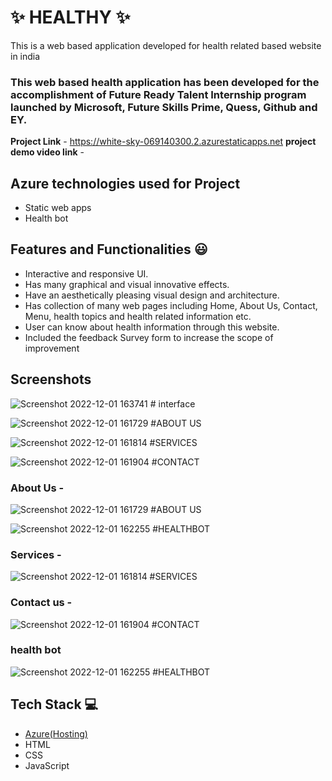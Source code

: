 # ✨ HEALTHY ✨

This is a web based application developed for health related based website in india

### This web based health application has been developed for the accomplishment of Future Ready Talent Internship program launched by Microsoft, Future Skills Prime, Quess, Github and EY.


**Project Link** - https://white-sky-069140300.2.azurestaticapps.net
**project demo video link** - 

## Azure technologies used for Project

- Static web apps
- Health bot

## Features and Functionalities 😃

- Interactive and responsive UI.
- Has many graphical and visual innovative effects.
- Have an aesthetically pleasing visual design and architecture.
- Has collection of many web pages including Home, About Us, Contact, Menu, health topics and health related information etc.
- User can know about health information through this website.
- Included the feedback Survey form to increase the scope of improvement 

## Screenshots
![Screenshot 2022-12-01 163741 # interface](https://user-images.githubusercontent.com/113186330/205040377-93068928-2e28-427d-8a9d-295902a89eba.png)

![Screenshot 2022-12-01 161729 #ABOUT US](https://user-images.githubusercontent.com/113186330/205040420-42eb1a92-938d-4fbb-8c98-82faab15a6b0.png)

![Screenshot 2022-12-01 161814 #SERVICES](https://user-images.githubusercontent.com/113186330/205040444-34597845-4442-489c-943f-2759e5395075.png)

![Screenshot 2022-12-01 161904 #CONTACT](https://user-images.githubusercontent.com/113186330/205040508-4dc44fd1-69ba-4526-8f2d-79cc71930722.png)   

### About Us -
![Screenshot 2022-12-01 161729 #ABOUT US](https://user-images.githubusercontent.com/113186330/205040420-42eb1a92-938d-4fbb-8c98-82faab15a6b0.png)

![Screenshot 2022-12-01 162255 #HEALTHBOT](https://user-images.githubusercontent.com/113186330/205040524-9fe636f5-fe91-4d94-8ec4-5d3756f91549.png)

### Services -
![Screenshot 2022-12-01 161814 #SERVICES](https://user-images.githubusercontent.com/113186330/205040444-34597845-4442-489c-943f-2759e5395075.png)

### Contact us -
![Screenshot 2022-12-01 161904 #CONTACT](https://user-images.githubusercontent.com/113186330/205040508-4dc44fd1-69ba-4526-8f2d-79cc71930722.png)

### health bot
![Screenshot 2022-12-01 162255 #HEALTHBOT](https://user-images.githubusercontent.com/113186330/205040524-9fe636f5-fe91-4d94-8ec4-5d3756f91549.png)

## Tech Stack 💻

- [Azure(Hosting)](https://azure.microsoft.com/en-in/features/azure-portal/)
- HTML
- CSS
- JavaScript
